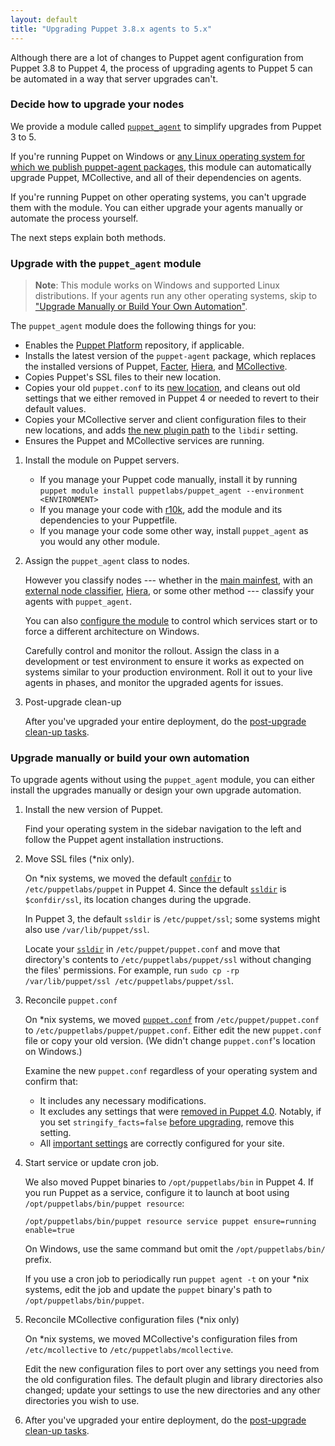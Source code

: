 ```yaml
---
layout: default
title: "Upgrading Puppet 3.8.x agents to 5.x"
---
```


[Hiera]: /hiera/
[MCollective]: /mcollective/
[puppet_agent]: https://forge.puppet.com/puppetlabs/puppet_agent
[moved]: ./whered_it_go.html
[facter]: /facter/
[Puppet Platform]: ./puppet_platform.md

Although there are a lot of changes to Puppet agent configuration from Puppet 3.8 to Puppet 4, the process of upgrading agents to Puppet 5 can be automated in a way that server upgrades can't.

### Decide how to upgrade your nodes

We provide a module called [`puppet_agent`][puppet_agent] to simplify upgrades from Puppet 3 to 5.

If you're running Puppet on Windows or [any Linux operating system for which we publish puppet-agent packages](./system_requirements.html#platforms-with-packages), this module can automatically upgrade Puppet, MCollective, and all of their dependencies on agents.

If you're running Puppet on other operating systems, you can't upgrade them with the module. You can either upgrade your agents manually or automate the process yourself.

The next steps explain both methods.

### Upgrade with the `puppet_agent` module

> **Note**: This module works on Windows and supported Linux distributions. If your agents run any other operating systems, skip to ["Upgrade Manually or Build Your Own Automation"](#upgrade-manually-or-build-your-own-automation).

The `puppet_agent` module does the following things for you:

-   Enables the [Puppet Platform][] repository, if applicable.
-   Installs the latest version of the `puppet-agent` package, which replaces the installed versions of Puppet, [Facter][], [Hiera][], and [MCollective][].
-   Copies Puppet's SSL files to their new location.
-   Copies your old `puppet.conf` to its [new location][moved], and cleans out old settings that we either removed in Puppet 4 or needed to revert to their default values.
-   Copies your MCollective server and client configuration files to their new locations, and adds [the new plugin path](/mcollective/deploy/plugins.html) to the `libdir` setting.
-   Ensures the Puppet and MCollective services are running.

1.  Install the module on Puppet servers.

    -   If you manage your Puppet code manually, install it by running `puppet module install puppetlabs/puppet_agent --environment <ENVIRONMENT>`
    -   If you manage your code with [r10k]({{pe}}/r10k.html), add the module and its dependencies to your Puppetfile.
    -   If you manage your code some other way, install `puppet_agent` as you would any other module.

2.  Assign the `puppet_agent` class to nodes.

    However you classify nodes --- whether in the [main mainfest](./dirs_manifest.html), with an [external node classifier](./nodes_external.html), [Hiera][], or some other method --- classify your agents with `puppet_agent`.

    You can also [configure the module](https://forge.puppet.com/puppetlabs/puppet_agent/readme#usage) to control which services start or to force a different architecture on Windows.

    Carefully control and monitor the rollout. Assign the class in a development or test environment to ensure it works as expected on systems similar to your production environment. Roll it out to your live agents in phases, and monitor the upgraded agents for issues.

3.  Post-upgrade clean-up

    After you've upgraded your entire deployment, do the [post-upgrade clean-up tasks](./upgrade_major_post.html).

### Upgrade manually or build your own automation

To upgrade agents without using the `puppet_agent` module, you can either install the upgrades manually or design your own upgrade automation.

1.  Install the new version of Puppet.

    Find your operating system in the sidebar navigation to the left and follow the Puppet agent installation instructions.

2.  Move SSL files (\*nix only).

    On \*nix systems, we moved the default [`confdir`](./dirs_confdir.html) to `/etc/puppetlabs/puppet` in Puppet 4. Since the default [`ssldir`](./dirs_ssldir.html) is `$confdir/ssl`, its location changes during the upgrade.

    In Puppet 3, the default `ssldir` is `/etc/puppet/ssl`; some systems might also use  `/var/lib/puppet/ssl`.

    Locate your [`ssldir`](./dirs_ssldir.html) in `/etc/puppet/puppet.conf` and move that directory's contents to `/etc/puppetlabs/puppet/ssl` without changing the files' permissions. For example, run `sudo cp -rp /var/lib/puppet/ssl /etc/puppetlabs/puppet/ssl`.

3.  Reconcile `puppet.conf`

    On \*nix systems, we moved [`puppet.conf`](./config_file_main.html) from `/etc/puppet/puppet.conf` to `/etc/puppetlabs/puppet/puppet.conf`. Either edit the new `puppet.conf` file or copy your old version. (We didn't change `puppet.conf`'s location on Windows.)

    Examine the new `puppet.conf` regardless of your operating system and confirm that:

    -   It includes any necessary modifications.
    -   It excludes any settings that were [removed in Puppet 4.0](/puppet/3.8/deprecated_settings.html). Notably, if you set `stringify_facts=false` [before upgrading](./upgrade_major_pre.html), remove this setting.
    -   All [important settings](./config_important_settings.html#settings-for-puppet-master-servers) are correctly configured for your site.

4.  Start service or update cron job.

    We also moved Puppet binaries to `/opt/puppetlabs/bin` in Puppet 4. If you run Puppet as a service, configure it to launch at boot using `/opt/puppetlabs/bin/puppet resource`:

    `/opt/puppetlabs/bin/puppet resource service puppet ensure=running enable=true`

    On Windows, use the same command but omit the `/opt/puppetlabs/bin/` prefix.

    If you use a cron job to periodically run `puppet agent -t` on your \*nix systems, edit the job and update the `puppet` binary's path to `/opt/puppetlabs/bin/puppet`.

5.  Reconcile MCollective configuration files (\*nix only)

    On \*nix systems, we moved MCollective's configuration files from `/etc/mcollective` to `/etc/puppetlabs/mcollective`.

    Edit the new configuration files to port over any settings you need from the old configuration files. The default plugin and library directories also changed; update your settings to use the new directories and any other directories you wish to use.

6.  After you've upgraded your entire deployment, do the [post-upgrade clean-up tasks](./upgrade_major_post.html).